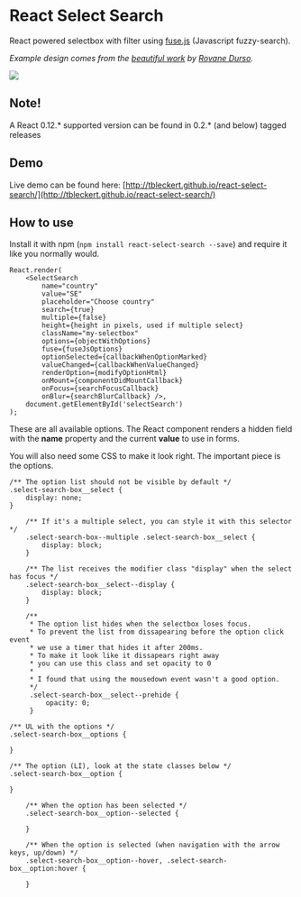 # React Select Search
React powered selectbox with filter using [fuse.js](https://github.com/krisk/Fuse) (Javascript fuzzy-search).

_Example design comes from the [beautiful work](https://dribbble.com/shots/1079035-Select-Album?list=searches&tag=select&offset=20) by [Rovane Durso](https://dribbble.com/RovaneDurso)._

![](https://dl.dropboxusercontent.com/u/6306766/react-select-search.png)

## Note!

A React 0.12.* supported version can be found in 0.2.* (and below) tagged releases

## Demo

Live demo can be found here: [http://tbleckert.github.io/react-select-search/](http://tbleckert.github.io/react-select-search/)

## How to use

Install it with npm (`npm install react-select-search --save`) and require it like you normally would.

    React.render(
	    <SelectSearch
	        name="country"
	        value="SE"
	        placeholder="Choose country"
            search={true}
	        multiple={false}
	        height={height in pixels, used if multiple select}
	        className="my-selectbox"
	        options={objectWithOptions}
	        fuse={fuseJsOptions}
	        optionSelected={callbackWhenOptionMarked}
	        valueChanged={callbackWhenValueChanged}
	        renderOption={modifyOptionHtml}
	        onMount={componentDidMountCallback}
	        onFocus={searchFocusCallback}
	        onBlur={searchBlurCallback} />,
	    document.getElementById('selectSearch')
    );

These are all available options. The React component renders a hidden field with the __name__ property and the current __value__ to use in forms.  

You will also need some CSS to make it look right. The important piece is the options.

    /** The option list should not be visible by default */
    .select-search-box__select {
        display: none;
    }

        /** If it's a multiple select, you can style it with this selector */
        .select-search-box--multiple .select-search-box__select {
            display: block;
        }

        /** The list receives the modifier class "display" when the select has focus */
        .select-search-box__select--display {
            display: block;
        }

        /**
         * The option list hides when the selectbox loses focus.
         * To prevent the list from dissapearing before the option click event
         * we use a timer that hides it after 200ms.
         * To make it look like it dissapears right away
         * you can use this class and set opacity to 0
         *
         * I found that using the mousedown event wasn't a good option.
         */
         .select-search-box__select--prehide {
             opacity: 0;
         }

    /** UL with the options */
    .select-search-box__options {

    }

    /** The option (LI), look at the state classes below */
    .select-search-box__option {

    }

        /** When the option has been selected */
        .select-search-box__option--selected {

        }

        /** When the option is selected (when navigation with the arrow keys, up/down) */
        .select-search-box__option--hover, .select-search-box__option:hover {

        }
